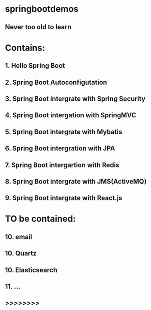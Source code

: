 # springbootdemos
## Never too old to learn
# Contains:
## 1. Hello Spring Boot
## 2. Spring Boot Autoconfigutation
## 3. Spring Boot intergrate with Spring Security
## 4. Spring Boot intergation with SpringMVC
## 5. Spring Boot intergrate with Mybatis
## 6. Spring Boot intergration with JPA
## 7. Spring Boot intergartion with Redis
## 8. Spring Boot intergrate with JMS(ActiveMQ)
## 9. Spring Boot intergrate with React.js
# TO be contained:
## 10. email
## 10. Quartz
## 10. Elasticsearch
## 11. ...
## >>>>>>>>
